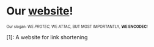# Our [website][OW]!
<sub><sup>Our slogan: WE *PROTEC*, WE *ATTAC*, BUT MOST IMPORTANTLY, **WE ENCODEC**!</sup></sub>

[OW]: https://dataurlz.github.io/
[1]: A website for link shortening
